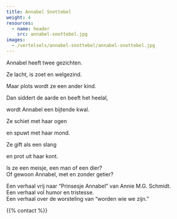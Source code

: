 ```yaml
---
title: Annabel Snottebel
weight: 4
resources:
  - name: header
    src: annabel-snottebel.jpg
images:
  - /vertelsels/annabel-snottebel/annabel-snottebel.jpg
---
```


Annabel heeft twee gezichten.

Ze lacht, is zoet en welgezind.

Maar plots wordt ze een ander kind.

Dan siddert de aarde en beeft het heelal,

wordt Annabel een bijtende kwal.

Ze schiet met haar ogen

en spuwt met haar mond.

Ze gift als een slang

en prot uit haar kont.

Is ze een meisje, een man of een dier?  
Of gewoon Annabel, met en zonder getier?

Een verhaal vrij naar “Prinsesje Annabel” van Annie M.G. Schmidt.  
Een verhaal vol humor en tristesse.  
Een verhaal over de worsteling van “worden wie we zijn.” 

{{% contact %}}
